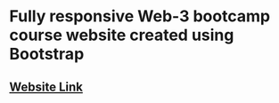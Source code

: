 # Fully responsive Web-3 bootcamp course website created using Bootstrap

## [Website Link](https://kannanjayachandran.github.io/Web-3-EdTech-page/)
